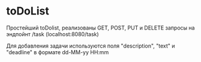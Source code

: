 # toDoList

Простейший toDolist, реализованы GET, POST, PUT и DELETE запросы на эндпойнт /task (localhost:8080/task)

Для добавления задачи используются поля "description", "text" и "deadline" в формате dd-MM-yy HH:mm 
